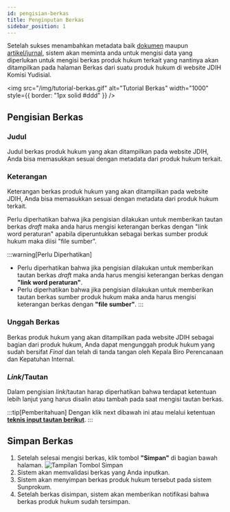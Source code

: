 ```yaml
---
id: pengisian-berkas
title: Penginputan Berkas
sidebar_position: 1
---
```


Setelah sukses menambahkan metadata baik [dokumen](/docs/Panduan%20Penginputan%20Metadata/metadata-dokumen.md) maupun [artikel/jurnal](/docs/Panduan%20Penginputan%20Metadata/metadata-artikel-jurnal.md), sistem akan meminta anda untuk mengisi data yang diperlukan untuk mengisi berkas produk hukum terkait yang nantinya akan ditampilkan pada halaman Berkas dari suatu produk hukum di website JDIH Komisi Yudisial.

<img
src="/img/tutorial-berkas.gif"
alt="Tutorial Berkas"
width="1000"
style={{ border: "1px solid #ddd" }}
/>

## Pengisian Berkas

### Judul

Judul berkas produk hukum yang akan ditampilkan pada website JDIH, Anda bisa memasukkan sesuai dengan metadata dari produk hukum terkait.

### Keterangan

Keterangan berkas produk hukum yang akan ditampilkan pada website JDIH, Anda bisa memasukkan sesuai dengan metadata dari produk hukum terkait.

Perlu diperhatikan bahwa jika pengisian dilakukan untuk memberikan tautan berkas _draft_ maka anda harus mengisi keterangan berkas dengan "link word peraturan" apabila diperuntukkan sebagai berkas sumber produk hukum maka diisi "file sumber".

:::warning[Perlu Diperhatikan]

- Perlu diperhatikan bahwa jika pengisian dilakukan untuk memberikan tautan berkas _draft_ maka anda harus mengisi keterangan berkas dengan **"link word peraturan"**.
- Perlu diperhatikan bahwa jika pengisian dilakukan untuk memberikan tautan berkas sumber produk hukum maka anda harus mengisi keterangan berkas dengan **"file sumber"**.
  :::

### Unggah Berkas

Berkas produk hukum yang akan ditampilkan pada website JDIH sebagai bagian dari produk hukum, Anda dapat mengunggah produk hukum yang sudah bersifat _Final_ dan telah di tanda tangan oleh Kepala Biro Perencanaan dan Kepatuhan Internal.

### _Link_/Tautan

Dalam pengisian _link_/tautan harap diperhatikan bahwa terdapat ketentuan lebih lanjut yang harus disalin atau tambah pada saat mengisi tautan berkas.

:::tip[Pemberitahuan]
Dengan klik next dibawah ini atau melalui ketentuan [**teknis input tautan berikut**](./tautan-berkas.md).
:::

## Simpan Berkas

1. Setelah selesai mengisi berkas, klik tombol **"Simpan"** di bagian bawah halaman.
   ![Tampilan Tombol Simpan](/img/tombol-simpan.png)
2. Sistem akan memvalidasi berkas yang Anda inputkan.
3. Sistem akan menyimpan berkas produk hukum tersebut pada sistem Sunprokum.
4. Setelah berkas disimpan, sistem akan memberikan notifikasi bahwa berkas produk hukum sudah tersimpan.
